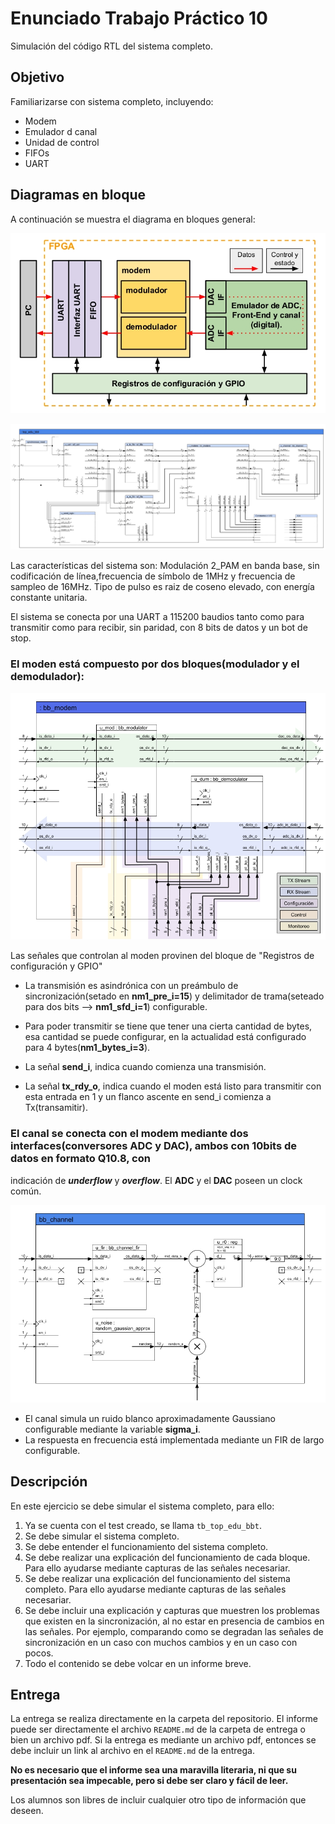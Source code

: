 # Enunciado Trabajo Práctico 10

Simulación del código RTL del sistema completo.


## Objetivo

Familiarizarse con sistema completo, incluyendo:
- Modem
- Emulador d canal
- Unidad de control
- FIFOs
- UART


## Diagramas en bloque

A continuación se muestra el diagrama en bloques general:

![Diagrama en bloques del sistema](Imagenes/BD-system.jpg)

![Diagrama en bloques del sistema](Imagenes/BD-system_top.jpg)

Las características del sistema son:
Modulación 2_PAM en banda base, sin codificación de línea,frecuencia de 
símbolo de 1MHz y frecuencia de sampleo de 16MHz.
Tipo de pulso es raiz de coseno elevado, con energía constante unitaria.

El sistema se conecta por una UART a 115200 baudios tanto como para transmitir 
como para recibir, sin paridad, con 8 bits de datos y un bot de stop.


### El moden está compuesto por dos bloques(modulador y el demodulador):

![Modem](Imagenes/BD-bb_modem.jpg)

Las señales que controlan al moden provinen del bloque de "Registros de 
configuración y GPIO"

+ La transmisión es asindrónica con un preámbulo de sincronización(setado en **nm1_pre_i=15**) 
y delimitador de trama(seteado para dos bits --> **nm1_sfd_i=1**) configurable.

+ Para poder transmitir se tiene que tener una cierta cantidad de bytes, 
esa cantidad se puede configurar, en la actualidad está configurado 
para 4 bytes(**nm1_bytes_i=3**).


+ La señal **send_i**, indica cuando comienza una transmisión.

+ La señal **tx_rdy_o**, indica cuando el moden está listo para transmitir
con esta entrada en 1 y un flanco ascente en  send_i comienza a Tx(transamitir).

### El canal se conecta con el modem mediante dos interfaces(conversores **ADC** y **DAC**), ambos con 10bits de datos en formato **Q10.8**, con 
 indicación de ***underflow*** y ***overflow***. El **ADC** y el **DAC**
 poseen un clock común.

![Canal](Imagenes/BD-bb_channel.jpg)

+ El canal simula un ruido blanco aproximadamente Gaussiano configurable 
mediante la variable **sigma_i**.
+ La respuesta en frecuencia está implementada mediante un FIR de largo 
configurable.



## Descripción

En este ejercicio se debe simular el sistema completo, para ello:
1. Ya se cuenta con el test creado, se llama `tb_top_edu_bbt`.
2. Se debe simular el sistema completo.
3. Se debe entender el funcionamiento del sistema completo.
4. Se debe realizar una explicación del funcionamiento de cada bloque.
    Para ello ayudarse mediante capturas de las señales necesariar.
5. Se debe realizar una explicación del funcionamiento del sistema completo.
    Para ello ayudarse mediante capturas de las señales necesariar.
6. Se debe incluir una explicación y capturas que muestren los problemas
    que existen en la sincronización, al no estar en presencia de
    cambios en las señales.
    Por ejemplo, comparando como se degradan las señales de sincronización
    en un caso con muchos cambios y en un caso con pocos.
7. Todo el contenido se debe volcar en un informe breve.


## Entrega

La entrega se realiza directamente en la carpeta del repositorio.
El informe puede ser directamente el archivo `README.md` de la carpeta
de entrega o bien un archivo pdf.
Si la entrega es mediante un archivo pdf, entonces se debe incluir un
link al archivo en el `README.md` de la entrega.

**No es necesario que el informe sea una maravilla literaria, ni que su
presentación sea impecable, pero si debe ser claro y fácil de leer.**

Los alumnos son libres de incluir cualquier otro tipo de información que deseen.

